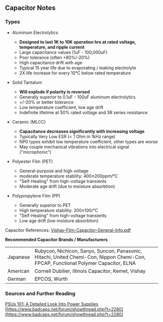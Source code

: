 ## Capacitor Notes

### Types
- Aluminum Electrolytics
    - **Designed to last 1K to 10K operation hrs at rated voltage, temperature, and ripple current**
    - Large capacitance values (1uF - 100,000uF)
    - Poor tolerance (often +80%/-20%)
    - High capacitance drift with age
    - Typical 15 year life due to evaporating / leaking electrolyte
    - 2X life increase for every 10°C below rated temperature

- Solid Tantalum
    - **Will explode if polarity is reversed**
    - Generally superior to 0.1uF - 100uF aluminum electrolytics
    - +/-20% or better tolerance
    - Low temperature coefficient, low age drift
    - Indefinite lifetime at 50% rated voltage and 3R series resistance

- Ceramic (MLCC)
    - **Capacitance decreases significantly with increasing voltage**
    - Typically Very Low ESR (< 1 Ohm in 1kHz range)
    - NP0 types exhibit low temperature coefficient, other types are worse
    - May couple mechanical vibrations into electrical signal ("microphonic")

- Polyester Film (PET)
    - General-purpose and high voltage
    - moderate temperature stability: 400±200ppm/°C
    - "Self-Healing" from high-voltage transients
    - Moderate age drift (due to moisture absorbtion)

- Polypropylene Film (PP)
    - Generally superior to PET
    - High temperature stability: 200±100/°C
    - "Self-Healing" from high-voltage transients
    - Low age drift (low moisture absorbtion)

Capacitor References:
[Vishay-Film-Capacitor-General-Info.pdf](./files/handbooks/Vishay-Film-Capacitor-General-Info.pdf)  

**Recommended Capacitor Brands / Manufacturers**  

|          |           |
| -------- | --------- |
| Japanese | Rubycon, Nichicon, Sanyo, Suncon, Panasonic, Hitachi, United Chemi-Con, Nippon Chemi-Con, FPCAP, Functional Polymer Capacitor, ELNA |
| American | Cornell Dubilier, Illinois Capacitor, Kemet, Vishay |
| German   | EPCOS, Wurth |

### Sources and Further Reading
[PSUs 101: A Detailed Look Into Power Supplies](https://www.tomshardware.com/reviews/power-supplies-101,4193.html)  
[https://www.badcaps.net/forum/showthread.php?t=2280](https://www.badcaps.net/forum/showthread.php?t=2280)
